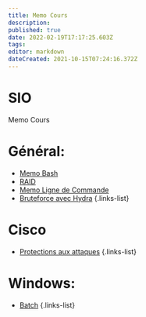 ```yaml
---
title: Memo Cours
description: 
published: true
date: 2022-02-19T17:17:25.603Z
tags: 
editor: markdown
dateCreated: 2021-10-15T07:24:16.372Z
---
```


# SIO
Memo Cours

# Général:
- [Memo Bash](/SIO/Bash)
- [RAID](/SIO/RAID)
- [Memo Ligne de Commande](/SIO/Commande)
- [Bruteforce avec Hydra](/SIO/BruteForce-Hydra)
{.links-list}

# Cisco
- [Protections aux attaques](/SIO/Protections-Cisco)
{.links-list}

# Windows:
- [Batch](/SIO/Batch)
{.links-list}
